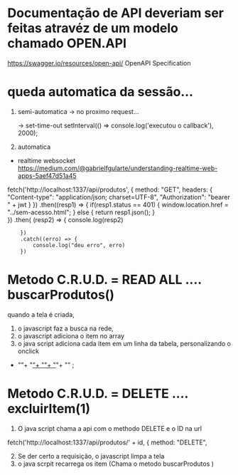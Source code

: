 # Documentação de API deveriam ser feitas atravéz de um modelo chamado OPEN.API

https://swagger.io/resources/open-api/
OpenAPI Specification




# queda automatica da sessão...
 1. semi-automatica
     -> no proximo request...


     -> set-time-out
        setInterval(() => console.log('executou o callback'), 2000);


2. automatica 
- realtime websocket
https://medium.com/@gabrielfgularte/understanding-realtime-web-apps-5aef47d51a45





 fetch('http://localhost:1337/api/produtos', {
        method: "GET",
        headers: {
                "Content-type": "application/json; charset=UTF-8",
                "Authorization": "bearer " + jwt
            }
        })
        .then((resp1) => {
            if(resp1.status == 401) {
                window.location.href = "../sem-acesso.html";
            } else {
                return resp1.json();
            }  
        })
        .then(  (resp2) => { 
            console.log(resp2)
             
        })
        .catch((erro) => {
            console.log("deu erro", erro)
        })



# Metodo C.R.U.D. = READ ALL .... buscarProdutos()

quando a tela é criada, 
1. o javascript faz a busca na rede, 
2. o javascript adiciona o item no array
3. o java script adiciona cada item em um linha da tabela, personalizando o onclick
  -  "<td>"+ 
        "<a href='#'>"+
          "<i class='fa fa-trash' aria-hidden='true' onclick='excluirItem("+id +")'></i>"+
         "</a>"+
      "</td>" ; 




# Metodo C.R.U.D. = DELETE  .... excluirItem(1)
1. O java script chama a api com o methodo DELETE e o ID na url 

fetch('http://localhost:1337/api/produtos/' + id, {
        method: "DELETE",

2. Se der certo a requisição, o javascript limpa a tela
3. o java scrpit recarrega os item (Chama o metodo buscarProdutos )
